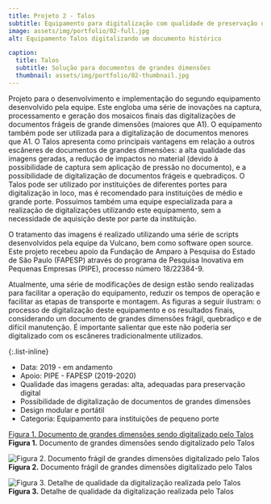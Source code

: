 ```yaml
---
title: Projeto 2 - Talos
subtitle: Equipamento para digitalização com qualidade de preservação digital de documentos frágeis de grandes dimensões.
image: assets/img/portfolio/02-full.jpg
alt: Equipamento Talos digitalizando um documento histórico

caption:
  title: Talos
  subtitle: Solução para documentos de grandes dimensões
  thumbnail: assets/img/portfolio/02-thumbnail.jpg
---
```

Projeto para o desenvolvimento e implementação do segundo equipamento desenvolvido pela equipe. Este engloba uma série de inovações na captura, processamento e geração dos mosaicos finais das digitalizações de documentos frágeis de grande dimensões (maiores que A1). O equipamento também pode ser utilizada para a digitalização de documentos menores que A1. O Talos apresenta como principais vantagens em relação a outros escâneres de documentos de grandes dimensões: a alta qualidade das imagens geradas, a redução de impactos no material (devido à possibilidade de captura sem aplicação de pressão no documento), e a possibilidade de digitalização de documentos frágeis e quebradiços. O Talos pode ser utilizado por instituições de diferentes portes para digitalização in loco, mas é recomendado para instituições de médio e grande porte. Possuímos também uma equipe especializada para a realização de digitalizações utilizando este equipamento, sem a necessidade de aquisição deste por parte da instituição. 

O tratamento das imagens é realizado utilizando uma série de scripts desenvolvidos pela equipe da Vulcano, bem como software open source. Este projeto recebeu apoio da Fundação de Amparo à Pesquisa do Estado de São Paulo (FAPESP) através do programa de Pesquisa Inovativa em Pequenas Empresas (PIPE), processo número 18/22384-9.

Atualmente, uma série de modificações de design estão sendo realizadas para facilitar a operação do equipamento, reduzir os tempos de operação e facilitar as etapas de transporte e montagem. As figuras a seguir ilustram: o processo de digitalização deste equipamento e os resultados finais, considerando um documento de grandes dimensões frágil, quebradiço e de difícil manutenção. É importante salientar que este não poderia ser digitalizado com os escâneres tradicionalmente utilizados.

{:.list-inline}
- Data: 2019 - em andamento
- Apoio: PIPE - FAPESP (2019-2020)
- Qualidade das imagens geradas: alta, adequadas para preservação digital
- Possibilidade de digitalização de documentos de grandes dimensões
- Design modular e portátil
- Categoria: Equipamento para instituições de pequeno porte

[Figura 1. Documento de grandes dimensões sendo digitalizado pelo Talos](/teste-site/assets/img/portfolio/img2.jpg)
**Figura 1.** Documento de grandes dimensões sendo digitalizado pelo Talos

![Figura 2. Documento frágil de grandes dimensões digitalizado pelo Talos](/teste-site/assets/img/portfolio/img3.png)
**Figura 2.** Documento frágil de grandes dimensões digitalizado pelo Talos

![Figura 3. Detalhe de qualidade da digitalização realizada pelo Talos](/teste-site/assets/img/portfolio/img4.png)
**Figura 3.** Detalhe de qualidade da digitalização realizada pelo Talos
